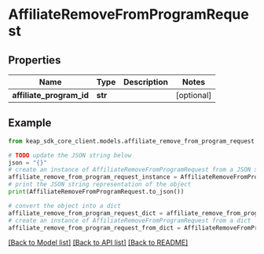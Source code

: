 # AffiliateRemoveFromProgramRequest


## Properties

Name | Type | Description | Notes
------------ | ------------- | ------------- | -------------
**affiliate_program_id** | **str** |  | [optional] 

## Example

```python
from keap_sdk_core_client.models.affiliate_remove_from_program_request import AffiliateRemoveFromProgramRequest

# TODO update the JSON string below
json = "{}"
# create an instance of AffiliateRemoveFromProgramRequest from a JSON string
affiliate_remove_from_program_request_instance = AffiliateRemoveFromProgramRequest.from_json(json)
# print the JSON string representation of the object
print(AffiliateRemoveFromProgramRequest.to_json())

# convert the object into a dict
affiliate_remove_from_program_request_dict = affiliate_remove_from_program_request_instance.to_dict()
# create an instance of AffiliateRemoveFromProgramRequest from a dict
affiliate_remove_from_program_request_from_dict = AffiliateRemoveFromProgramRequest.from_dict(affiliate_remove_from_program_request_dict)
```
[[Back to Model list]](../README.md#documentation-for-models) [[Back to API list]](../README.md#documentation-for-api-endpoints) [[Back to README]](../README.md)


